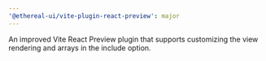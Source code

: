 ```yaml
---
'@ethereal-ui/vite-plugin-react-preview': major
---
```


An improved Vite React Preview plugin that supports customizing the view
rendering and arrays in the include option.
